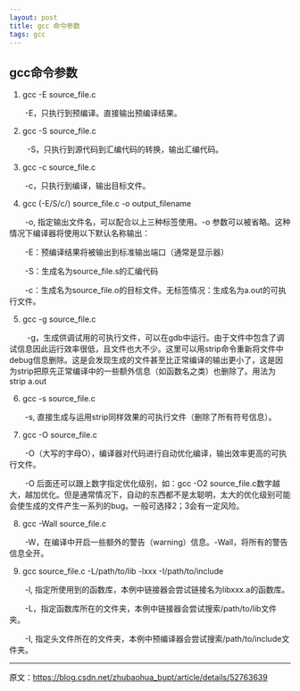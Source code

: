 ```yaml
---
layout: post
title: gcc 命令参数
tags: gcc
---
```


## gcc命令参数

1. gcc -E source_file.c

　　-E，只执行到预编译。直接输出预编译结果。

2. gcc -S source_file.c

　　 -S，只执行到源代码到汇编代码的转换，输出汇编代码。

3. gcc -c source_file.c

　　-c，只执行到编译，输出目标文件。

4. gcc (-E/S/c/) source_file.c -o output_filename

　　-o, 指定输出文件名，可以配合以上三种标签使用。-o 参数可以被省略。这种情况下编译器将使用以下默认名称输出：

　　-E：预编译结果将被输出到标准输出端口（通常是显示器）

　　-S：生成名为source_file.s的汇编代码

　　-c：生成名为source_file.o的目标文件。无标签情况：生成名为a.out的可执行文件。

5. gcc -g source_file.c

　　 -g，生成供调试用的可执行文件，可以在gdb中运行。由于文件中包含了调试信息因此运行效率很低，且文件也大不少。这里可以用strip命令重新将文件中debug信息删除。这是会发现生成的文件甚至比正常编译的输出更小了，这是因为strip把原先正常编译中的一些额外信息（如函数名之类）也删除了。用法为 strip a.out

6. gcc -s source_file.c

　　-s, 直接生成与运用strip同样效果的可执行文件（删除了所有符号信息）。

7. gcc -O source_file.c

　　-O（大写的字母O），编译器对代码进行自动优化编译，输出效率更高的可执行文件。

　　-O 后面还可以跟上数字指定优化级别，如：gcc -O2 source_file.c数字越大，越加优化。但是通常情况下，自动的东西都不是太聪明，太大的优化级别可能会使生成的文件产生一系列的bug。一般可选择2；3会有一定风险。

8. gcc -Wall source_file.c

　　-W，在编译中开启一些额外的警告（warning）信息。-Wall，将所有的警告信息全开。

9. gcc source_file.c -L/path/to/lib -lxxx -I/path/to/include

　　-l,  指定所使用到的函数库，本例中链接器会尝试链接名为libxxx.a的函数库。

　　-L，指定函数库所在的文件夹，本例中链接器会尝试搜索/path/to/lib文件夹。

　　-I, 指定头文件所在的文件夹，本例中预编译器会尝试搜索/path/to/include文件夹。

--------

原文：https://blog.csdn.net/zhubaohua_bupt/article/details/52763639